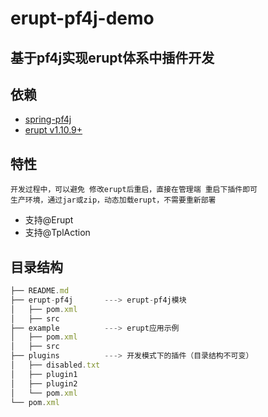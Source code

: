 # erupt-pf4j-demo

## 基于pf4j实现erupt体系中插件开发

## 依赖

* [spring-pf4j](https://github.com/snice/spring-pf4j)
* [erupt v1.10.9+](https://github.com/erupts/erupt)

## 特性

    开发过程中，可以避免 修改erupt后重启，直接在管理端 重启下插件即可
    生产环境，通过jar或zip，动态加载erupt，不需要重新部署

* 支持@Erupt
* 支持@TplAction



## 目录结构

```js
├── README.md
├── erupt-pf4j       ---> erupt-pf4j模块
│   ├── pom.xml
│   ├── src
├── example          ---> erupt应用示例
│   ├── pom.xml
│   ├── src
├── plugins          ---> 开发模式下的插件（目录结构不可变）
│   ├── disabled.txt
│   ├── plugin1
│   ├── plugin2
│   └── pom.xml
└── pom.xml

```